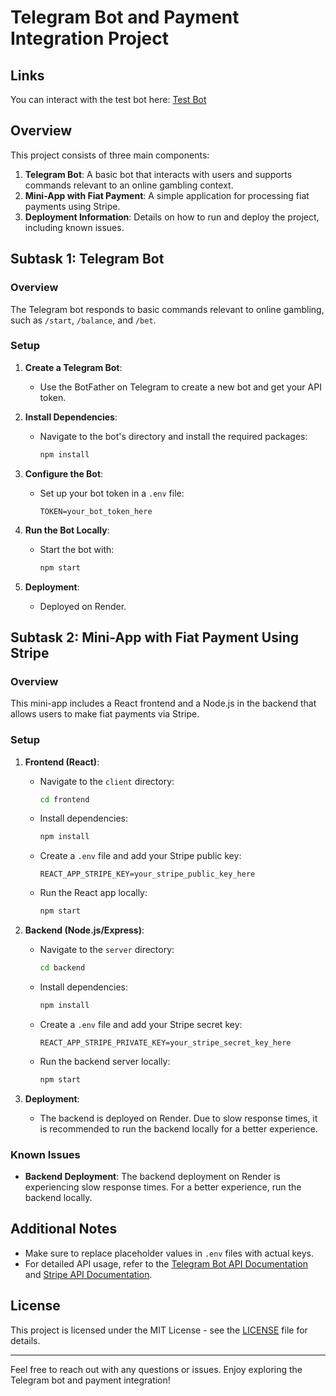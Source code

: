 # Telegram Bot and Payment Integration Project

## Links

You can interact with the test bot here: [Test Bot](https://web.telegram.org/k/#@naloga_testing_bot)

## Overview

This project consists of three main components:

1. **Telegram Bot**: A basic bot that interacts with users and supports commands relevant to an online gambling context.
2. **Mini-App with Fiat Payment**: A simple application for processing fiat payments using Stripe.
3. **Deployment Information**: Details on how to run and deploy the project, including known issues.

## Subtask 1: Telegram Bot

### Overview

The Telegram bot responds to basic commands relevant to online gambling, such as `/start`, `/balance`, and `/bet`.

### Setup

1. **Create a Telegram Bot**:
   - Use the BotFather on Telegram to create a new bot and get your API token.

2. **Install Dependencies**:
   - Navigate to the bot's directory and install the required packages:
     ```bash
     npm install
     ```

3. **Configure the Bot**:
   - Set up your bot token in a `.env` file:
     ```env
     TOKEN=your_bot_token_here
     ```

4. **Run the Bot Locally**:
   - Start the bot with:
     ```bash
     npm start
     ```

5. **Deployment**:
   - Deployed on Render.

## Subtask 2: Mini-App with Fiat Payment Using Stripe

### Overview

This mini-app includes a React frontend and a Node.js in the backend that allows users to make fiat payments via Stripe.

### Setup

1. **Frontend (React)**:
   - Navigate to the `client` directory:
     ```bash
     cd frontend
     ```

   - Install dependencies:
     ```bash
     npm install
     ```

   - Create a `.env` file and add your Stripe public key:
     ```env
     REACT_APP_STRIPE_KEY=your_stripe_public_key_here
     ```

   - Run the React app locally:
     ```bash
     npm start
     ```

2. **Backend (Node.js/Express)**:
   - Navigate to the `server` directory:
     ```bash
     cd backend
     ```

   - Install dependencies:
     ```bash
     npm install
     ```

   - Create a `.env` file and add your Stripe secret key:
     ```env
     REACT_APP_STRIPE_PRIVATE_KEY=your_stripe_secret_key_here
     ```

   - Run the backend server locally:
     ```bash
     npm start
     ```

3. **Deployment**:
   - The backend is deployed on Render. Due to slow response times, it is recommended to run the backend locally for a better experience.

### Known Issues

- **Backend Deployment**: The backend deployment on Render is experiencing slow response times. For a better experience, run the backend locally.

## Additional Notes

- Make sure to replace placeholder values in `.env` files with actual keys.
- For detailed API usage, refer to the [Telegram Bot API Documentation](https://core.telegram.org/bots/api) and [Stripe API Documentation](https://stripe.com/docs/api).

## License

This project is licensed under the MIT License - see the [LICENSE](LICENSE) file for details.

---

Feel free to reach out with any questions or issues. Enjoy exploring the Telegram bot and payment integration!
